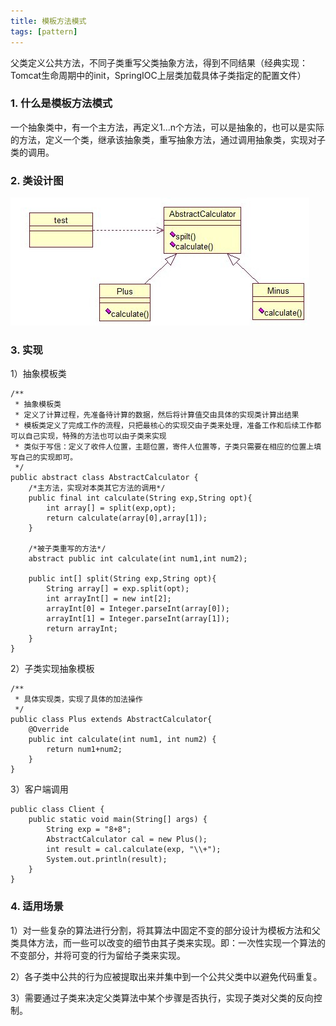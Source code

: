 ```yaml
---
title: 模板方法模式
tags: [pattern]
---
```


父类定义公共方法，不同子类重写父类抽象方法，得到不同结果（经典实现：Tomcat生命周期中的init，SpringIOC上层类加载具体子类指定的配置文件）

### 1. 什么是模板方法模式
一个抽象类中，有一个主方法，再定义1...n个方法，可以是抽象的，也可以是实际的方法，定义一个类，继承该抽象类，重写抽象方法，通过调用抽象类，实现对子类的调用。

### 2. 类设计图
![](/images/java_pattern/template/template.jpg)

### 3. 实现
1）抽象模板类
```
/**
 * 抽象模板类
 * 定义了计算过程，先准备待计算的数据，然后将计算值交由具体的实现类计算出结果
 * 模板类定义了完成工作的流程，只把最核心的实现交由子类来处理，准备工作和后续工作都可以自己实现，特殊的方法也可以由子类来实现
 * 类似于写信：定义了收件人位置，主题位置，寄件人位置等，子类只需要在相应的位置上填写自己的实现即可。
 */
public abstract class AbstractCalculator {
    /*主方法，实现对本类其它方法的调用*/  
    public final int calculate(String exp,String opt){  
        int array[] = split(exp,opt);  
        return calculate(array[0],array[1]);  
    }  
      
    /*被子类重写的方法*/  
    abstract public int calculate(int num1,int num2);  
    
    public int[] split(String exp,String opt){  
        String array[] = exp.split(opt);  
        int arrayInt[] = new int[2];  
        arrayInt[0] = Integer.parseInt(array[0]);  
        arrayInt[1] = Integer.parseInt(array[1]);  
        return arrayInt;  
    } 
}
```
2）子类实现抽象模板
```
/**
 * 具体实现类，实现了具体的加法操作
 */
public class Plus extends AbstractCalculator{
    @Override
    public int calculate(int num1, int num2) {
        return num1+num2;
    }
}
```
3）客户端调用
```
public class Client {
    public static void main(String[] args) {  
        String exp = "8+8";  
        AbstractCalculator cal = new Plus();  
        int result = cal.calculate(exp, "\\+");  
        System.out.println(result);  
    }
}
```

### 4. 适用场景
1）对一些复杂的算法进行分割，将其算法中固定不变的部分设计为模板方法和父类具体方法，而一些可以改变的细节由其子类来实现。即：一次性实现一个算法的不变部分，并将可变的行为留给子类来实现。

2）各子类中公共的行为应被提取出来并集中到一个公共父类中以避免代码重复。

3）需要通过子类来决定父类算法中某个步骤是否执行，实现子类对父类的反向控制。

